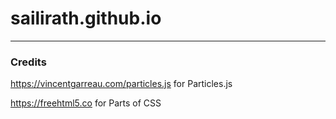 # sailirath.github.io
---
### Credits
https://vincentgarreau.com/particles.js for Particles.js

https://freehtml5.co for Parts of CSS


